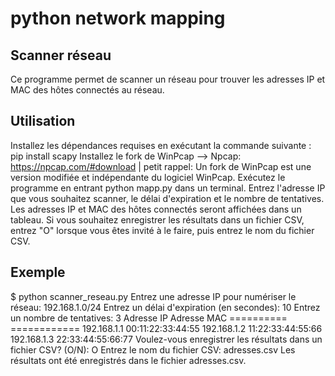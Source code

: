 # python network mapping 
## Scanner réseau
Ce programme permet de scanner un réseau pour trouver les adresses IP et MAC des hôtes connectés au réseau.

## Utilisation
Installez les dépendances requises en exécutant la commande suivante : pip install scapy
Installez le fork de WinPcap --> Npcap: https://npcap.com/#download | petit rappel: Un fork de WinPcap est une version modifiée et indépendante du logiciel WinPcap.
Exécutez le programme en entrant python mapp.py dans un terminal.
Entrez l'adresse IP que vous souhaitez scanner, le délai d'expiration et le nombre de tentatives.
Les adresses IP et MAC des hôtes connectés seront affichées dans un tableau.
Si vous souhaitez enregistrer les résultats dans un fichier CSV, entrez "O" lorsque vous êtes invité à le faire, puis entrez le nom du fichier CSV.

## Exemple

$ python scanner_reseau.py
Entrez une adresse IP pour numériser le réseau: 192.168.1.0/24
Entrez un délai d'expiration (en secondes): 10
Entrez un nombre de tentatives: 3
Adresse IP      Adresse MAC
==========      ============
192.168.1.1     00:11:22:33:44:55
192.168.1.2     11:22:33:44:55:66
192.168.1.3     22:33:44:55:66:77
Voulez-vous enregistrer les résultats dans un fichier CSV? (O/N): O
Entrez le nom du fichier CSV: adresses.csv
Les résultats ont été enregistrés dans le fichier adresses.csv.
